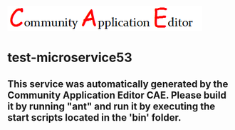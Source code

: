 ![CAE](https://github.com/CAE-Community-Application-Editor/application-test-application53/blob/master/microservice-test-microservice53/img/logo.png)  

test-microservice53
===================


This service was automatically generated by the Community Application Editor CAE. Please build it by running "ant" and run it by executing the start scripts located in the 'bin' folder.
---------------
